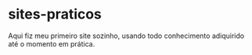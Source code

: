 # sites-praticos
Aqui fiz meu primeiro site sozinho, usando todo conhecimento adiquirido até o momento em prática.
